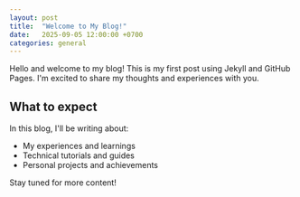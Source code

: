 ```yaml
---
layout: post
title:  "Welcome to My Blog!"
date:   2025-09-05 12:00:00 +0700
categories: general
---
```


Hello and welcome to my blog! This is my first post using Jekyll and GitHub Pages. I'm excited to share my thoughts and experiences with you.

## What to expect

In this blog, I'll be writing about:
- My experiences and learnings
- Technical tutorials and guides
- Personal projects and achievements

Stay tuned for more content!
